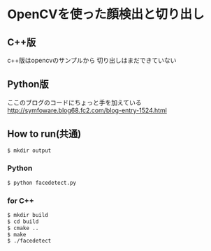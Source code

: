 # OpenCVを使った顔検出と切り出し

## C++版
c++版はopencvのサンプルから
切り出しはまだできていない

## Python版
ここのブログのコードにちょっと手を加えている
http://symfoware.blog68.fc2.com/blog-entry-1524.html

## How to run(共通)

```bash
$ mkdir output
```

### Python

```bash
$ python facedetect.py
```

### for C++

```bash
$ mkdir build
$ cd build
$ cmake ..
$ make
$ ./facedetect
```
